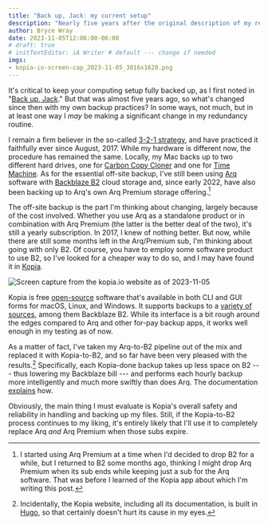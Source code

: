 ```yaml
---
title: "Back up, Jack: my current setup"
description: "Nearly five years after the original description of my redundancy routine, here’s how I’m doing it now."
author: Bryce Wray
date: 2023-11-05T12:06:00-06:00
# draft: true
# initTextEditor: iA Writer # default --- change if needed
imgs:
- kopia-io-screen-cap_2023-11-05_3016x1620.png
---
```


It's critical to keep your computing setup fully backed up, as I first noted in "[Back up, Jack](/posts/2019/02/back-up-jack/)." But that was almost five years ago, so what's changed since then with my own backup practices? In some ways, not much, but in at least one way I *may* be making a significant change in my redundancy routine.

<!--more-->

I remain a firm believer in the so-called [3-2-1 strategy](https://www.backblaze.com/blog/the-3-2-1-backup-strategy/), and have practiced it faithfully ever since August, 2017. While my hardware is different now, the procedure has remained the same. Locally, my Mac backs up to two different hard drives, one for [Carbon Copy Cloner](https://bombich.com) and one for [Time Machine](https://support.apple.com/en-us/HT201250). As for the essential off-site backup, I've still been using [Arq](https://www.arqbackup.com) software with [Backblaze B2](https://www.backblaze.com/cloud-storage) cloud storage and, since early 2022, have also been backing up to Arq's own Arq Premium storage offering.[^ArqPrem]

[^ArqPrem]: I started using Arq Premium at a time when I'd decided to drop B2 for a while, but I returned to B2 some months ago, thinking I might drop Arq Premium when its sub ends while keeping just a sub for the Arq software. That was before I learned of the Kopia app about which I'm writing this post.

The off-site backup is the part I'm thinking about changing, largely because of the cost involved. Whether you use Arq as a standalone product or in combination with Arq Premium (the latter is the better deal of the two), it's still a yearly subscription. In 2017, I knew of nothing better. But now, while there are still some months left in the Arq/Premium sub, I'm thinking about going with only B2. Of course, you have to employ some software product to use B2, so I've looked for a cheaper way to do so, and I may have found it in [Kopia](https://kopia.io).

![Screen capture from the kopia.io website as of 2023-11-05](kopia-io-screen-cap_2023-11-05_3016x1620.png)

Kopia is free [open-source](https://github.com/kopia/kopia/) software that's available in both CLI and GUI forms for macOS, Linux, and Windows. It supports backups to a [variety of sources](https://kopia.io/docs/repositories/), among them Backblaze B2. While its interface is a bit rough around the edges compared to Arq and other for-pay backup apps, it works well enough in my testing as of now.

As a matter of fact, I've taken my Arq-to-B2 pipeline out of the mix and replaced it with Kopia-to-B2, and so far have been very pleased with the results.[^Hugo] Specifically, each Kopia-done backup takes up less space on B2 --- thus lowering my Backblaze bill --- and performs each hourly backup more intelligently and much more swiftly than does Arq. The documentation [explains](https://kopia.io/docs/features/) how.

Obviously, the main thing I must evaluate is Kopia's overall safety and reliability in handling and backing up my files. Still, if the Kopia-to-B2 process continues to my liking, it's entirely likely that I'll use it to completely replace Arq *and* Arq Premium when those subs expire.

[^Hugo]: Incidentally, the Kopia website, including all its documentation, is built in [Hugo](https://gohugo.io), so that certainly doesn't hurt its cause in my eyes.
